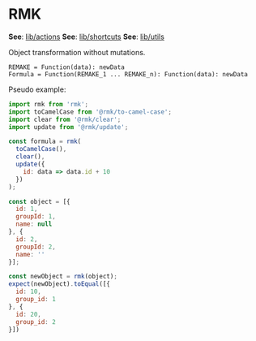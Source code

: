 # RMK
**See**: [lib/actions](actions)
**See**: [lib/shortcuts](shortcuts)
**See**: [lib/utils](utils)

Object transformation without mutations.

```
REMAKE = Function(data): newData
Formula = Function(REMAKE_1 ... REMAKE_n): Function(data): newData
```

Pseudo example:

```js
import rmk from 'rmk';
import toCamelCase from '@rmk/to-camel-case';
import clear from '@rmk/clear';
import update from '@rmk/update';

const formula = rmk(
  toCamelCase(),
  clear(),
  update({
    id: data => data.id + 10
  })
);

const object = [{
  id: 1,
  groupId: 1,
  name: null
}, {
  id: 2,
  groupId: 2,
  name: ''
}];

const newObject = rmk(object);
expect(newObject).toEqual([{
  id: 10,
  group_id: 1
}, {
  id: 20,
  group_id: 2
}])
```
